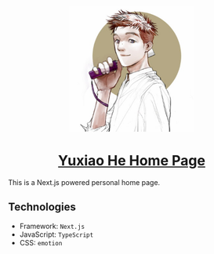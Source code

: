 <p align="center">
  <a href="https://shawnrivers.github.io/">
    <img alt="Yuxiao He" src="https://raw.githubusercontent.com/shawnrivers/shawnrivers.github.io/develop/src/components/images/profile-3x.jpg" width="256" />
  </a>
</p>
<h1 align="center">
  <a href="https://shawnrivers.github.io/">Yuxiao He Home Page</a>
</h1>

This is a Next.js powered personal home page.

## Technologies

- Framework: `Next.js`
- JavaScript: `TypeScript`
- CSS: `emotion`
